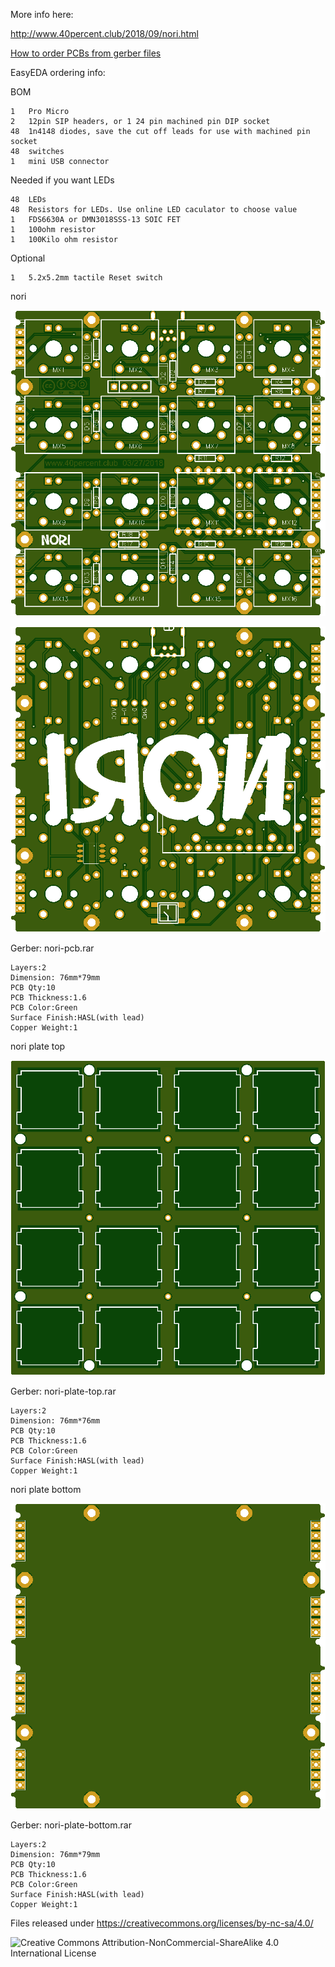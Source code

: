 More info here:

http://www.40percent.club/2018/09/nori.html

[How to order PCBs from gerber files](http://www.40percent.club/2017/03/ordering-pcb.html)

EasyEDA ordering info:

BOM

    1	Pro Micro
    2	12pin SIP headers, or 1 24 pin machined pin DIP socket
    48	1n4148 diodes, save the cut off leads for use with machined pin socket
    48	switches
    1	mini USB connector

Needed if you want LEDs

    48	LEDs
    48	Resistors for LEDs. Use online LED caculator to choose value
    1	FDS6630A or DMN3018SSS-13 SOIC FET
    1	100ohm resistor
    1	100Kilo ohm resistor
    
Optional

    1	5.2x5.2mm tactile Reset switch

nori

![nori-pcb-top](nori-pcb-top.png)

![nori-pcb-bottom](nori-pcb-bottom.png)

Gerber: nori-pcb.rar

    Layers:2 
    Dimension: 76mm*79mm 
    PCB Qty:10 
    PCB Thickness:1.6 
    PCB Color:Green 
    Surface Finish:HASL(with lead) 
    Copper Weight:1

	
nori plate top

![nori-plate-top](nori-plate-top.png)

Gerber: nori-plate-top.rar

    Layers:2 
    Dimension: 76mm*76mm 
    PCB Qty:10 
    PCB Thickness:1.6 
    PCB Color:Green 
    Surface Finish:HASL(with lead) 
    Copper Weight:1
	

nori plate bottom

![nori-plate-bottom](nori-plate-bottom.png)

Gerber: nori-plate-bottom.rar

    Layers:2 
    Dimension: 76mm*79mm 
    PCB Qty:10 
    PCB Thickness:1.6 
    PCB Color:Green 
    Surface Finish:HASL(with lead) 
    Copper Weight:1

Files released under https://creativecommons.org/licenses/by-nc-sa/4.0/

![Creative Commons Attribution-NonCommercial-ShareAlike 4.0 International License](https://i.creativecommons.org/l/by-nc-sa/4.0/88x31.png)
